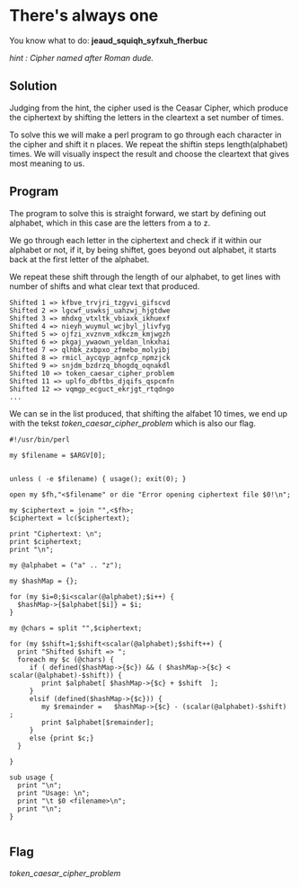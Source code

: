 # There's always one

You know what to do: **jeaud_squiqh_syfxuh_fherbuc**

*hint : Cipher named after Roman dude.*

## Solution

Judging from the hint, the cipher used is the Ceasar Cipher, which produce the ciphertext by shifting the letters in the cleartext a set number of times.

To solve this we will make a perl program to go through each character in the cipher and shift it n places. We repeat the shiftin steps length(alphabet) times.
We will visually inspect the result and choose the cleartext that gives most meaning to us.

## Program

The program to solve this is straight forward, we start by defining out alphabet, which in this case are the letters from a to z.

We go through each letter in the ciphertext and check if it within our alphabet or not, if it, by being shiftet, goes beyond out alphabet, it starts back at the first letter of the alphabet.

We repeat these shift through the length of our alphabet, to get lines with number of shifts and what clear text that produced.


```
Shifted 1 => kfbve_trvjri_tzgyvi_gifscvd
Shifted 2 => lgcwf_uswksj_uahzwj_hjgtdwe
Shifted 3 => mhdxg_vtxltk_vbiaxk_ikhuexf
Shifted 4 => nieyh_wuymul_wcjbyl_jlivfyg
Shifted 5 => ojfzi_xvznvm_xdkczm_kmjwgzh
Shifted 6 => pkgaj_ywaown_yeldan_lnkxhai
Shifted 7 => qlhbk_zxbpxo_zfmebo_molyibj
Shifted 8 => rmicl_aycqyp_agnfcp_npmzjck
Shifted 9 => snjdm_bzdrzq_bhogdq_oqnakdl
Shifted 10 => token_caesar_cipher_problem
Shifted 11 => uplfo_dbftbs_djqifs_qspcmfn
Shifted 12 => vqmgp_ecguct_ekrjgt_rtqdngo
...

```

We can se in the list produced, that shifting the alfabet 10 times, we end up with the tekst *token_caesar_cipher_problem* which is also our flag.


```
#!/usr/bin/perl

my $filename = $ARGV[0];


unless ( -e $filename) { usage(); exit(0); }

open my $fh,"<$filename" or die "Error opening ciphertext file $0!\n";

my $ciphertext = join "",<$fh>;
$ciphertext = lc($ciphertext);

print "Ciphertext: \n";
print $ciphertext;
print "\n";

my @alphabet = ("a" .. "z");

my $hashMap = {};

for (my $i=0;$i<scalar(@alphabet);$i++) {
  $hashMap->{$alphabet[$i]} = $i;
}

my @chars = split "",$ciphertext;

for (my $shift=1;$shift<scalar(@alphabet);$shift++) {
  print "Shifted $shift => ";
  foreach my $c (@chars) {
     if ( defined($hashMap->{$c}) && ( $hashMap->{$c} < scalar(@alphabet)-$shift)) {
        print $alphabet[ $hashMap->{$c} + $shift  ];
     }
     elsif (defined($hashMap->{$c})) {
        my $remainder =   $hashMap->{$c} - (scalar(@alphabet)-$shift) ;
        print $alphabet[$remainder];
     }
     else {print $c;}
  }

}

sub usage {
  print "\n";
  print "Usage: \n";
  print "\t $0 <filename>\n";
  print "\n";
}


```

## Flag

*token_caesar_cipher_problem*
